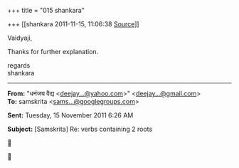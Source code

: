 +++
title = "015 shankara"

+++
[[shankara	2011-11-15, 11:06:38 [Source](https://groups.google.com/g/samskrita/c/UUj-5_45DIc)]]



Vaidyaji,

  

Thanks for further explanation.  



regards  
shankara  

------------------------------------------------------------------------

**From:** "धनंजय वैद्य \<[deejay...@yahoo.com]()\>" \<[deejay...@gmail.com]()\>  
**To:** samskrita \<[sams...@googlegroups.com]()\>  

**Sent:** Tuesday, 15 November 2011 6:26 AM

  
**Subject:** \[Samskrita\] Re: verbs containing 2 roots  






